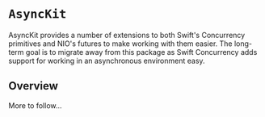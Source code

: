 # ``AsyncKit``

AsyncKit provides a number of extensions to both Swift's Concurrency primitives and NIO's futures to make working with them easier. The long-term goal is to migrate away from this package as Swift Concurrency adds support for working in an asynchronous environment easy.

## Overview

More to follow...
